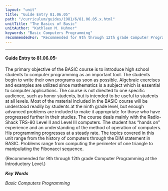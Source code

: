 ```yaml
---
layout: "unit"
title: "Guide Entry 81.06.05"
path: "/curriculum/guides/1981/6/81.06.05.x.html"
unitTitle: "The Basics of Basic"
unitAuthor: "Kathleen M. Huhner"
keywords: "Basic Computers Programming"
recommendedFor: "Recommended for 9th through 12th grade Computer Programming at the Introductory Level."
---
```

<body>
<hr/>
 <h4>
  Guide Entry to 81.06.05:
 </h4>
 The primary objective of the BASIC course is to introduce high school students to computer programming as an important tool.  The students begin to write their own programs as soon as possible.  Algebraic exercises and examples are utilized since mathematics is a subject which is essential to computer applications.  The course is not directed to one specific audience, such as honor students, but is intended to be useful to students at all levels.  Most of the material included in the BASIC course will be understood readily by students at the ninth grade level, but enough advanced problems are included to make it appropriate for those who have progressed further in their studies.  The course deals mainly with the Radio-Shack TRS-80 Level II and Level III computers.  The student has “hands on” experience and an understanding of the method of operation of computers.  His programming progresses at a steady rate.  The topics covered in this unit range from the history of computers through the DIM statement in BASIC.  Problems range from computing the perimeter of one triangle to manipulating the Fibonacci sequence.
 <p>
  (Recommended for 9th through 12th grade Computer Programming at the Introductory Level.)
 </p>
<p>
  <b>
   <i>
    Key Words
   </i>
  </b>
  <br/>
 </p>
 <p>
  <i>
   Basic Computers Programming
  </i>
 </p>

</body>